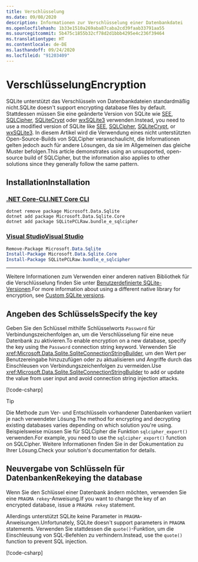 ```yaml
---
title: Verschlüsselung
ms.date: 09/08/2020
description: Informationen zur Verschlüsselung einer Datenbankdatei
ms.openlocfilehash: 1b33e1510a269aba87caba2cd39faab33791aa55
ms.sourcegitcommit: 5b475c1855b32cf78d2d1bbb4295e4c236f39464
ms.translationtype: HT
ms.contentlocale: de-DE
ms.lasthandoff: 09/24/2020
ms.locfileid: "91203409"
---
```

# <a name="encryption"></a><span data-ttu-id="d1338-103">Verschlüsselung</span><span class="sxs-lookup"><span data-stu-id="d1338-103">Encryption</span></span>

<span data-ttu-id="d1338-104">SQLite unterstützt das Verschlüsseln von Datenbankdateien standardmäßig nicht.</span><span class="sxs-lookup"><span data-stu-id="d1338-104">SQLite doesn't support encrypting database files by default.</span></span> <span data-ttu-id="d1338-105">Stattdessen müssen Sie eine geänderte Version von SQLite wie [SEE](https://www.hwaci.com/sw/sqlite/see.html), [SQLCipher](https://www.zetetic.net/sqlcipher/), [SQLiteCrypt](http://www.sqlite-crypt.com/) oder [wxSQLite3](https://utelle.github.io/wxsqlite3) verwenden.</span><span class="sxs-lookup"><span data-stu-id="d1338-105">Instead, you need to use a modified version of SQLite like [SEE](https://www.hwaci.com/sw/sqlite/see.html), [SQLCipher](https://www.zetetic.net/sqlcipher/), [SQLiteCrypt](http://www.sqlite-crypt.com/), or [wxSQLite3](https://utelle.github.io/wxsqlite3).</span></span> <span data-ttu-id="d1338-106">In diesem Artikel wird die Verwendung eines nicht unterstützten Open-Source-Builds von SQLCipher veranschaulicht, die Informationen gelten jedoch auch für andere Lösungen, da sie im Allgemeinen das gleiche Muster befolgen.</span><span class="sxs-lookup"><span data-stu-id="d1338-106">This article demonstrates using an unsupported, open-source build of SQLCipher, but the information also applies to other solutions since they generally follow the same pattern.</span></span>

## <a name="installation"></a><span data-ttu-id="d1338-107">Installation</span><span class="sxs-lookup"><span data-stu-id="d1338-107">Installation</span></span>

### <a name="net-core-cli"></a>[<span data-ttu-id="d1338-108">.NET Core-CLI</span><span class="sxs-lookup"><span data-stu-id="d1338-108">.NET Core CLI</span></span>](#tab/netcore-cli)

```dotnetcli
dotnet remove package Microsoft.Data.Sqlite
dotnet add package Microsoft.Data.Sqlite.Core
dotnet add package SQLitePCLRaw.bundle_e_sqlcipher
```

### <a name="visual-studio"></a>[<span data-ttu-id="d1338-109">Visual Studio</span><span class="sxs-lookup"><span data-stu-id="d1338-109">Visual Studio</span></span>](#tab/visual-studio)

``` PowerShell
Remove-Package Microsoft.Data.Sqlite
Install-Package Microsoft.Data.Sqlite.Core
Install-Package SQLitePCLRaw.bundle_e_sqlcipher
```

---

<span data-ttu-id="d1338-110">Weitere Informationen zum Verwenden einer anderen nativen Bibliothek für die Verschlüsselung finden Sie unter [Benutzerdefinierte SQLite-Versionen](custom-versions.md).</span><span class="sxs-lookup"><span data-stu-id="d1338-110">For more information about using a different native library for encryption, see [Custom SQLite versions](custom-versions.md).</span></span>

## <a name="specify-the-key"></a><span data-ttu-id="d1338-111">Angeben des Schlüssels</span><span class="sxs-lookup"><span data-stu-id="d1338-111">Specify the key</span></span>

<span data-ttu-id="d1338-112">Geben Sie den Schlüssel mithilfe Schlüsselworts `Password` für Verbindungszeichenfolgen an, um die Verschlüsselung für eine neue Datenbank zu aktivieren.</span><span class="sxs-lookup"><span data-stu-id="d1338-112">To enable encryption on a new database, specify the key using the `Password` connection string keyword.</span></span> <span data-ttu-id="d1338-113">Verwenden Sie <xref:Microsoft.Data.Sqlite.SqliteConnectionStringBuilder>, um den Wert per Benutzereingabe hinzuzufügen oder zu aktualisieren und Angriffe durch das Einschleusen von Verbindungszeichenfolgen zu vermeiden.</span><span class="sxs-lookup"><span data-stu-id="d1338-113">Use <xref:Microsoft.Data.Sqlite.SqliteConnectionStringBuilder> to add or update the value from user input and avoid connection string injection attacks.</span></span>

[!code-csharp[](../../../../samples/snippets/standard/data/sqlite/EncryptionSample/Program.cs?name=snippet_ConnectionStringBuilder)]

> [!TIP]
> <span data-ttu-id="d1338-114">Die Methode zum Ver- und Entschlüsseln vorhandener Datenbanken variiert je nach verwendeter Lösung.</span><span class="sxs-lookup"><span data-stu-id="d1338-114">The method for encrypting and decrypting existing databases varies depending on which solution you're using.</span></span> <span data-ttu-id="d1338-115">Beispielsweise müssen Sie für SQLCipher die Funktion `sqlcipher_export()` verwenden.</span><span class="sxs-lookup"><span data-stu-id="d1338-115">For example, you need to use the `sqlcipher_export()` function on SQLCipher.</span></span> <span data-ttu-id="d1338-116">Weitere Informationen finden Sie in der Dokumentation zu Ihrer Lösung.</span><span class="sxs-lookup"><span data-stu-id="d1338-116">Check your solution's documentation for details.</span></span>

## <a name="rekeying-the-database"></a><span data-ttu-id="d1338-117">Neuvergabe von Schlüsseln für Datenbanken</span><span class="sxs-lookup"><span data-stu-id="d1338-117">Rekeying the database</span></span>

<span data-ttu-id="d1338-118">Wenn Sie den Schlüssel einer Datenbank ändern möchten, verwenden Sie eine `PRAGMA rekey`-Anweisung.</span><span class="sxs-lookup"><span data-stu-id="d1338-118">If you want to change the key of an encrypted database, issue a `PRAGMA rekey` statement.</span></span>

<span data-ttu-id="d1338-119">Allerdings unterstützt SQLite keine Parameter in `PRAGMA`-Anweisungen.</span><span class="sxs-lookup"><span data-stu-id="d1338-119">Unfortunately, SQLite doesn't support parameters in `PRAGMA` statements.</span></span> <span data-ttu-id="d1338-120">Verwenden Sie stattdessen die `quote()`-Funktion, um die Einschleusung von SQL-Befehlen zu verhindern.</span><span class="sxs-lookup"><span data-stu-id="d1338-120">Instead, use the `quote()` function to prevent SQL injection.</span></span>

[!code-csharp[](../../../../samples/snippets/standard/data/sqlite/EncryptionSample/Program.cs?name=snippet_Rekey)]
